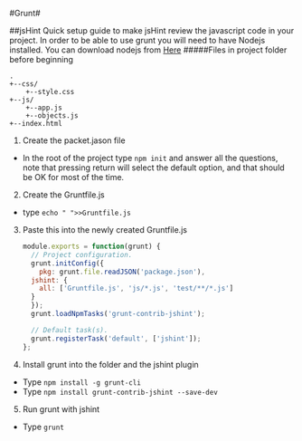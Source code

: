 #Grunt#

##jsHint
Quick setup guide to make jsHint review the javascript code in your project.  In order to be able to use grunt you will need to have Nodejs installed.  You can download nodejs from [Here](https://nodejs.org/en/download/)
#####Files in project folder before beginning
```
.
+--css/
    +--style.css
+--js/
    +--app.js
    +--objects.js
+--index.html
```

1. Create the packet.jason file
  * In the root of the project type `npm init` and answer all the questions, note that pressing return will select the default option, and that should be OK for most of the time.
2. Create the Gruntfile.js
  * type `echo " ">>Gruntfile.js`
3. Paste this into the newly created Gruntfile.js
    ```js
    module.exports = function(grunt) {
      // Project configuration.
      grunt.initConfig({
        pkg: grunt.file.readJSON('package.json'),
      jshint: {
        all: ['Gruntfile.js', 'js/*.js', 'test/**/*.js']
      }
      });
      grunt.loadNpmTasks('grunt-contrib-jshint');
    
      // Default task(s).
      grunt.registerTask('default', ['jshint']);
    };
    ```
4. Install grunt into the folder and the jshint plugin
  * Type `npm install -g grunt-cli`
  * Type `npm install grunt-contrib-jshint --save-dev`
5. Run grunt with jshint
  * Type `grunt`
